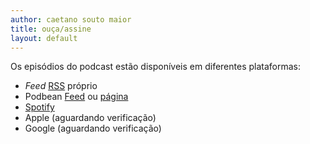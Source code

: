 ```yaml
---
author: caetano souto maior
title: ouça/assine
layout: default
---
```


Os episódios do podcast estão disponíveis em diferentes plataformas:

- _Feed_ [RSS](https://ministeriodaciencia.github.io/feed.xml)  próprio
-  Podbean [Feed](https://feed.podbean.com/ministeriodaciencia/feed.xml) ou [página](https://ministeriodaciencia.podbean.com/)
- [Spotify](https://open.spotify.com/show/2ul8vRyxErrrjAGsgI6oYL?si=099PCms6SlWgmyqqxO8hLA)
- Apple (aguardando verificação)
- Google (aguardando verificação)
